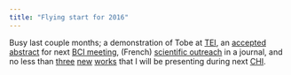 ```yaml
---
title: "Flying start for 2016"
---
```


Busy last couple months; a demonstration of Tobe at [TEI](http://www.tei-conf.org/16/), an [accepted abstract](https://hal.inria.fr/hal-01278245) for next [BCI meeting](http://bcisociety.org/meetings/bci-meeting-2016-welcome/), (French) [scientific outreach](https://hal.inria.fr/hal-01288542) in a journal, and no less than [three](http://phd.jfrey.info/projects/social/) [new](http://phd.jfrey.info/projects/vif/) [works](https://hal.inria.fr/hal-01288336) that I will be presenting during next [CHI](http://chi2016.acm.org/).
